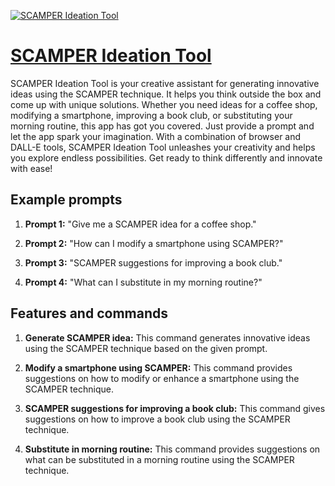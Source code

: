 [![SCAMPER Ideation Tool](https://files.oaiusercontent.com/file-2UkE1yEHBpdHaf9cmP5MsaWQ?se=2123-10-18T13%3A42%3A25Z&sp=r&sv=2021-08-06&sr=b&rscc=max-age%3D31536000%2C%20immutable&rscd=attachment%3B%20filename%3Dc55b4c71-608b-4c71-bc97-64c38202a051.png&sig=SHtDNSSqEgpw6CDnWhfBRMdjDnCx1TMQa4LIDW%2Bw5MU%3D)](https://chat.openai.com/g/g-Srd4ScLJ0-scamper-ideation-tool)

# [SCAMPER Ideation Tool](https://chat.openai.com/g/g-Srd4ScLJ0-scamper-ideation-tool)

SCAMPER Ideation Tool is your creative assistant for generating innovative ideas using the SCAMPER technique. It helps you think outside the box and come up with unique solutions. Whether you need ideas for a coffee shop, modifying a smartphone, improving a book club, or substituting your morning routine, this app has got you covered. Just provide a prompt and let the app spark your imagination. With a combination of browser and DALL-E tools, SCAMPER Ideation Tool unleashes your creativity and helps you explore endless possibilities. Get ready to think differently and innovate with ease!

## Example prompts

1. **Prompt 1:** "Give me a SCAMPER idea for a coffee shop."

2. **Prompt 2:** "How can I modify a smartphone using SCAMPER?"

3. **Prompt 3:** "SCAMPER suggestions for improving a book club."

4. **Prompt 4:** "What can I substitute in my morning routine?"

## Features and commands

1. **Generate SCAMPER idea:** This command generates innovative ideas using the SCAMPER technique based on the given prompt.

2. **Modify a smartphone using SCAMPER:** This command provides suggestions on how to modify or enhance a smartphone using the SCAMPER technique.

3. **SCAMPER suggestions for improving a book club:** This command gives suggestions on how to improve a book club using the SCAMPER technique.

4. **Substitute in morning routine:** This command provides suggestions on what can be substituted in a morning routine using the SCAMPER technique.